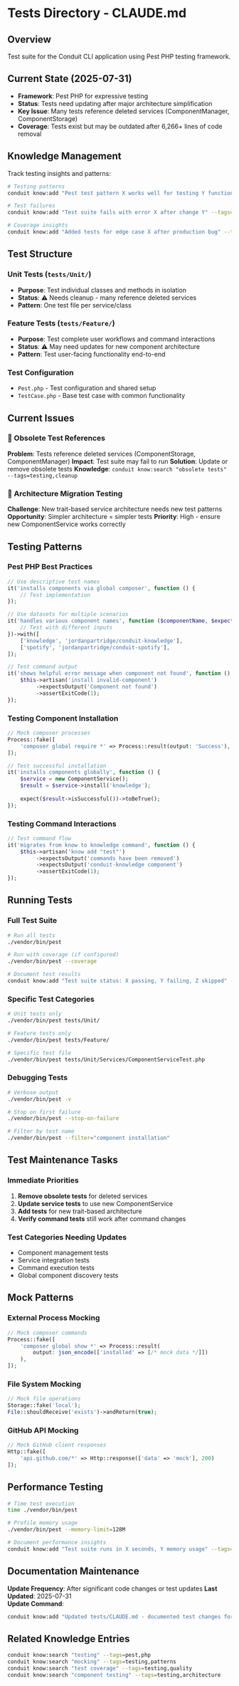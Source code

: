 # Tests Directory - CLAUDE.md

## Overview
Test suite for the Conduit CLI application using Pest PHP testing framework.

## Current State (2025-07-31)
- **Framework**: Pest PHP for expressive testing
- **Status**: Tests need updating after major architecture simplification
- **Key Issue**: Many tests reference deleted services (ComponentManager, ComponentStorage)
- **Coverage**: Tests exist but may be outdated after 6,266+ lines of code removal

## Knowledge Management
Track testing insights and patterns:
```bash
# Testing patterns
conduit know:add "Pest test pattern X works well for testing Y functionality" --tags=testing,pest

# Test failures
conduit know:add "Test suite fails with error X after change Y" --tags=testing,bugs --todo

# Coverage insights
conduit know:add "Added tests for edge case X after production bug" --tags=testing,coverage
```

## Test Structure

### Unit Tests (`tests/Unit/`)
- **Purpose**: Test individual classes and methods in isolation
- **Status**: ⚠️ Needs cleanup - many reference deleted services
- **Pattern**: One test file per service/class

### Feature Tests (`tests/Feature/`)
- **Purpose**: Test complete user workflows and command interactions
- **Status**: ⚠️ May need updates for new component architecture
- **Pattern**: Test user-facing functionality end-to-end

### Test Configuration
- `Pest.php` - Test configuration and shared setup
- `TestCase.php` - Base test case with common functionality

## Current Issues

### 🐛 Obsolete Test References
**Problem**: Tests reference deleted services (ComponentStorage, ComponentManager)
**Impact**: Test suite may fail to run
**Solution**: Update or remove obsolete tests
**Knowledge**: `conduit know:search "obsolete tests" --tags=testing,cleanup`

### 🔄 Architecture Migration Testing
**Challenge**: New trait-based service architecture needs new test patterns
**Opportunity**: Simpler architecture = simpler tests
**Priority**: High - ensure new ComponentService works correctly

## Testing Patterns

### Pest PHP Best Practices
```php
// Use descriptive test names
it('installs components via global composer', function () {
    // Test implementation
});

// Use datasets for multiple scenarios
it('handles various component names', function ($componentName, $expected) {
    // Test with different inputs
})->with([
    ['knowledge', 'jordanpartridge/conduit-knowledge'],
    ['spotify', 'jordanpartridge/conduit-spotify'],
]);

// Test command output
it('shows helpful error message when component not found', function () {
    $this->artisan('install invalid-component')
         ->expectsOutput('Component not found')
         ->assertExitCode(1);
});
```

### Testing Component Installation
```php
// Mock composer processes
Process::fake([
    'composer global require *' => Process::result(output: 'Success'),
]);

// Test successful installation
it('installs components globally', function () {
    $service = new ComponentService();
    $result = $service->install('knowledge');
    
    expect($result->isSuccessful())->toBeTrue();
});
```

### Testing Command Interactions
```php
// Test command flow
it('migrates from know to knowledge command', function () {
    $this->artisan('know add "test"')
         ->expectsOutput('commands have been removed')
         ->expectsOutput('conduit-knowledge component')
         ->assertExitCode(1);
});
```

## Running Tests

### Full Test Suite
```bash
# Run all tests
./vendor/bin/pest

# Run with coverage (if configured)
./vendor/bin/pest --coverage

# Document test results
conduit know:add "Test suite status: X passing, Y failing, Z skipped" --tags=testing,status
```

### Specific Test Categories
```bash
# Unit tests only
./vendor/bin/pest tests/Unit/

# Feature tests only  
./vendor/bin/pest tests/Feature/

# Specific test file
./vendor/bin/pest tests/Unit/Services/ComponentServiceTest.php
```

### Debugging Tests
```bash
# Verbose output
./vendor/bin/pest -v

# Stop on first failure
./vendor/bin/pest --stop-on-failure

# Filter by test name
./vendor/bin/pest --filter="component installation"
```

## Test Maintenance Tasks

### Immediate Priorities
1. **Remove obsolete tests** for deleted services
2. **Update service tests** to use new ComponentService
3. **Add tests** for new trait-based architecture
4. **Verify command tests** still work after command changes

### Test Categories Needing Updates
- Component management tests
- Service integration tests  
- Command execution tests
- Global component discovery tests

## Mock Patterns

### External Process Mocking
```php
// Mock composer commands
Process::fake([
    'composer global show *' => Process::result(
        output: json_encode(['installed' => [/* mock data */]])
    ),
]);
```

### File System Mocking
```php
// Mock file operations
Storage::fake('local');
File::shouldReceive('exists')->andReturn(true);
```

### GitHub API Mocking
```php
// Mock GitHub client responses
Http::fake([
    'api.github.com/*' => Http::response(['data' => 'mock'], 200)
]);
```

## Performance Testing
```bash
# Time test execution
time ./vendor/bin/pest

# Profile memory usage
./vendor/bin/pest --memory-limit=128M

# Document performance insights
conduit know:add "Test suite runs in X seconds, Y memory usage" --tags=testing,performance
```

## Documentation Maintenance
**Update Frequency**: After significant code changes or test updates
**Last Updated**: 2025-07-31  
**Update Command**:
```bash
conduit know:add "Updated tests/CLAUDE.md - documented test changes for feature X" --tags=documentation,testing
```

## Related Knowledge Entries
```bash
conduit know:search "testing" --tags=pest,php
conduit know:search "mocking" --tags=testing,patterns
conduit know:search "test coverage" --tags=testing,quality
conduit know:search "component testing" --tags=testing,architecture
```